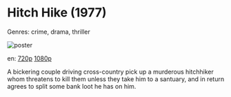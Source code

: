 # Hitch Hike (1977)

Genres: crime, drama, thriller

![poster](http://image.tmdb.org/t/p/w500/bd56RxKtT84qvZQ8UKZDnuDAPlc.jpg)

en:
  [720p](magnet:?xt=urn:btih:E04738CC6C0E2D66C1A57F726E26556BB36B8782&tr=udp://glotorrents.pw:6969/announce&tr=udp://tracker.opentrackr.org:1337/announce&tr=udp://torrent.gresille.org:80/announce&tr=udp://tracker.openbittorrent.com:80&tr=udp://tracker.coppersurfer.tk:6969&tr=udp://tracker.leechers-paradise.org:6969&tr=udp://p4p.arenabg.ch:1337&tr=udp://tracker.internetwarriors.net:1337)
  [1080p](magnet:?xt=urn:btih:3B58CDF79686D9F67BF12841556A040269AAA525&tr=udp://glotorrents.pw:6969/announce&tr=udp://tracker.opentrackr.org:1337/announce&tr=udp://torrent.gresille.org:80/announce&tr=udp://tracker.openbittorrent.com:80&tr=udp://tracker.coppersurfer.tk:6969&tr=udp://tracker.leechers-paradise.org:6969&tr=udp://p4p.arenabg.ch:1337&tr=udp://tracker.internetwarriors.net:1337)
  


A bickering couple driving cross-country pick up a murderous hitchhiker whom threatens to kill them unless they take him to a santuary, and in return agrees to split some bank loot he has on him.